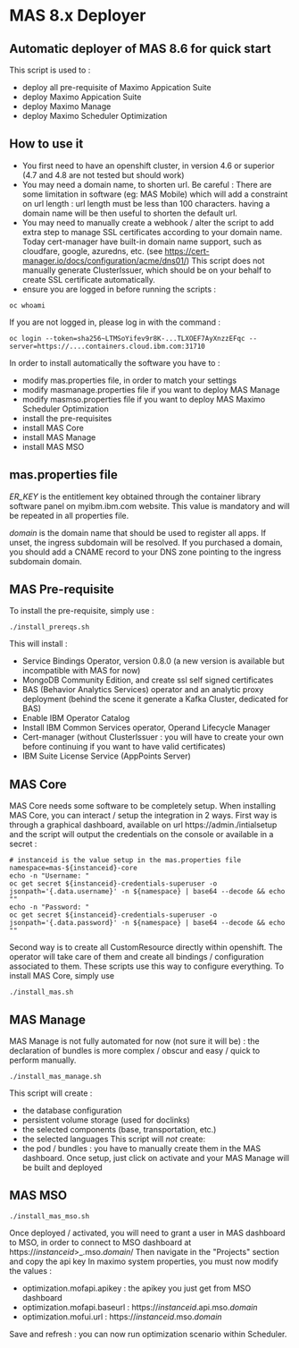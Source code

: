 # MAS 8.x Deployer
## Automatic deployer of MAS 8.6 for quick start

This script is used to :
- deploy all pre-requisite of Maximo Appication Suite
- deploy Maximo Appication Suite
- deploy Maximo Manage
- deploy Maximo Scheduler Optimization



## How to use it

- You first need to have an openshift cluster, in version 4.6 or superior (4.7 and 4.8 are not tested but should work)
- You may need a domain name, to shorten url. Be careful : There are some limitation in software (eg: MAS Mobile) which will add a constraint on url length : url length must be less than 100 characters. having a domain name will be then useful to shorten the default url.
- You  may need to manually create a webhook / alter the script to add extra step to manage SSL certificates according to your domain name. Today cert-manager have built-in domain name support, such as cloudfare, google, azuredns, etc. (see https://cert-manager.io/docs/configuration/acme/dns01/)
This script does not manually generate ClusterIssuer, which should be on your behalf to create SSL certificate automatically.
- ensure you are logged in before running the scripts :
```
oc whoami
```
If you are not logged in, please log in with the command :
```
oc login --token=sha256~LTMSoYifev9r8K-...TLXOEF7AyXnzzEFqc --server=https://....containers.cloud.ibm.com:31710
```

In order to install automatically the software you have to :
- modify mas.properties file, in order to match your settings
- modify masmanage.properties file if you want to deploy MAS Manage
- modify masmso.properties file if you want to deploy MAS Maximo Scheduler Optimization
- install the pre-requisites 
- install MAS Core
- install MAS Manage
- install MAS MSO

## mas.properties file
*ER_KEY* is the entitlement key obtained through the container library software panel on myibm.ibm.com website. This value is mandatory and will be repeated in all properties file.

*domain* is the domain name that should be used to register all apps. If unset, the ingress subdomain will be resolved. If you purchased a domain, you should add a CNAME record to your DNS zone pointing to the ingress subdomain domain.

## MAS Pre-requisite
To install the pre-requisite, simply use :
```
./install_prereqs.sh
```
This will install : 
- Service Bindings Operator, version 0.8.0 (a new version is available but incompatible with MAS for now)
- MongoDB Community Edition, and create ssl self signed certificates
- BAS (Behavior Analytics Services) operator and an analytic proxy deployment (behind the scene it generate a Kafka Cluster, dedicated for BAS)
- Enable IBM Operator Catalog
- Install IBM Common Services operator, Operand Lifecycle Manager
- Cert-manager (without ClusterIssuer : you will have to create your own before continuing if you want to have valid certificates)
- IBM Suite License Service (AppPoints Server)

## MAS Core
MAS Core needs some software to be completely setup. When installing MAS Core, you can interact / setup the integration in 2 ways.
First  way is through a graphical dashboard, available on url https://admin.<domain>/intialsetup and the script will output the credentials on the console or available in a secret :
```
# instanceid is the value setup in the mas.properties file
namespace=mas-${instanceid}-core
echo -n "Username: "
oc get secret ${instanceid}-credentials-superuser -o jsonpath='{.data.username}' -n ${namespace} | base64 --decode && echo ""
echo -n "Password: "
oc get secret ${instanceid}-credentials-superuser -o jsonpath='{.data.password}' -n ${namespace} | base64 --decode && echo ""
```
Second way is to create all CustomResource directly within openshift. The operator will take care of them and create all bindings / configuration associated to them. These scripts use this way to configure everything.
To install MAS Core, simply use
```
./install_mas.sh
```

## MAS Manage
MAS Manage is not fully automated for now (not sure it will be) : the declaration of bundles is more complex / obscur and easy / quick to perform manually.
```
./install_mas_manage.sh 
```
This script will create :
- the database configuration
- persistent volume storage  (used for doclinks)
- the selected components (base, transportation, etc.)
- the selected languages
This script will _not_ create:
- the pod / bundles : you have to manually create them in the MAS dashboard. Once setup, just click on activate and your MAS Manage will be built and deployed

## MAS MSO
```
./install_mas_mso.sh 
```
Once deployed / activated, you will need to grant a user in MAS dashboard to MSO, in order to connect to MSO dashboard at https://_instanceid_>_.mso._domain_/
Then navigate in the "Projects" section and copy the api key
In maximo system properties, you must now modify the values :
- optimization.mofapi.apikey : the apikey you just get from MSO dashboard
- optimization.mofapi.baseurl : https://_instanceid_.api.mso._domain_
- optimization.mofui.url : https://_instanceid_.mso._domain_

Save and refresh : you can now run optimization scenario within Scheduler.